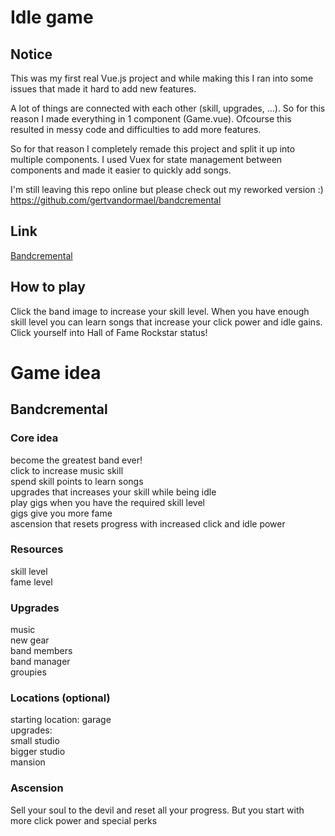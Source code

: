 # Idle game

## Notice
This was my first real Vue.js project and while making this I ran into some issues that made it hard to add new features.

A lot of things are connected with each other (skill, upgrades, ...). So for this reason I made everything in 1 component (Game.vue). Ofcourse this resulted in messy code and difficulties to add more features.

So for that reason I completely remade this project and split it up into multiple components. I used Vuex for state management between components and made it easier to quickly add songs. 

I'm still leaving this repo online but please check out my reworked version :)
 https://github.com/gertvandormael/bandcremental

## Link
[Bandcremental](https://gertvandormael.github.io/idle-game/)


## How to play
Click the band image to increase your skill level. When you have enough skill level you can learn songs that increase your click power and idle gains. Click yourself into Hall of Fame Rockstar status!

# Game idea
## Bandcremental
### Core idea
become the greatest band ever! <br>
click to increase music skill <br>
spend skill points to learn songs <br>
upgrades that increases your skill while being idle <br>
play gigs when you have the required skill level<br>
gigs give you more fame <br>
ascension that resets progress with increased click and idle power

### Resources
skill level <br>
fame level <br>

### Upgrades
music <br>
new gear <br>
band members <br>
band manager <br>
groupies <br>

### Locations (optional)
starting location: garage <br>
upgrades: <br>
small studio <br>
bigger studio <br>
mansion <br>

### Ascension 
Sell your soul to the devil and reset all your progress. But you start with more click power and special perks
